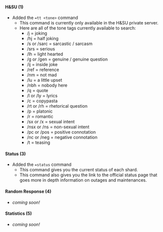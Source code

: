 #### H&SU (1)

- Added the `=tt <tone>` command
  - This command is currently only available in the H&SU private server.
  - Here are all of the tone tags currently available to search:
    - /j = joking
    - /hj = half joking
    - /s or /sarc = sarcastic / sarcasm
    - /srs = serious
    - /lh = light hearted
    - /g or /gen = genuine / genuine question
    - /ij = inside joke
    - /ref = reference
    - /nm = not mad
    - /lu = a little upset
    - /nbh = nobody here
    - /q = quote
    - /l or /ly = lyrics
    - /c = copypasta
    - /rt or /rh = rhetorical question
    - /p = platonic
    - /r = romantic
    - /sx or /x = sexual intent
    - /nsx or /ns = non-sexual intent
    - /pc or /pos = positive connotation
    - /nc or /neg = negative connotation
    - /t = teasing

#### Status (3)

- Added the `=status` command
  - This command gives you the current status of each shard.
  - This command also gives you the link to the official status page that goes more in depth information on outages and maintenances.

#### Random Response (4)

- *coming soon!*

#### Statistics (5)

- *coming soon!*
